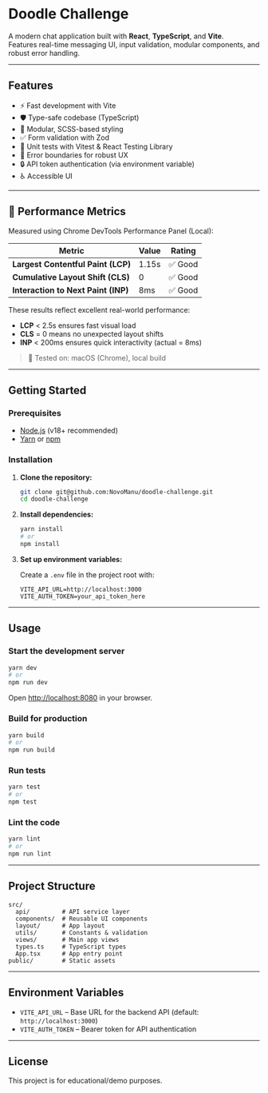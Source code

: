 # Doodle Challenge

A modern chat application built with **React**, **TypeScript**, and **Vite**.  
Features real-time messaging UI, input validation, modular components, and robust error handling.

---

## Features

- ⚡️ Fast development with Vite
- 🛡️ Type-safe codebase (TypeScript)
- 🎨 Modular, SCSS-based styling
- ✅ Form validation with Zod
- 🧪 Unit tests with Vitest & React Testing Library
- 🧩 Error boundaries for robust UX
- 🔒 API token authentication (via environment variable)
- ♿ Accessible UI

---

## 🚀 Performance Metrics

Measured using Chrome DevTools Performance Panel (Local):

| Metric                              | Value   | Rating   |
|-------------------------------------|---------|----------|
| **Largest Contentful Paint (LCP)**  | 1.15s   | ✅ Good  |
| **Cumulative Layout Shift (CLS)**   | 0       | ✅ Good  |
| **Interaction to Next Paint (INP)** | 8ms     | ✅ Good  |

These results reflect excellent real-world performance:

- **LCP** < 2.5s ensures fast visual load
- **CLS** = 0 means no unexpected layout shifts
- **INP** < 200ms ensures quick interactivity (actual = 8ms)

> 🧪 Tested on: macOS (Chrome), local build

---

## Getting Started

### Prerequisites

- [Node.js](https://nodejs.org/) (v18+ recommended)
- [Yarn](https://yarnpkg.com/) or [npm](https://www.npmjs.com/)

### Installation

1. **Clone the repository:**
   ```sh
   git clone git@github.com:NovoManu/doodle-challenge.git
   cd doodle-challenge
   ```

2. **Install dependencies:**
   ```sh
   yarn install
   # or
   npm install
   ```

3. **Set up environment variables:**

   Create a `.env` file in the project root with:
   ```
   VITE_API_URL=http://localhost:3000
   VITE_AUTH_TOKEN=your_api_token_here
   ```

---

## Usage

### Start the development server

```sh
yarn dev
# or
npm run dev
```

Open [http://localhost:8080](http://localhost:8080) in your browser.

### Build for production

```sh
yarn build
# or
npm run build
```

### Run tests

```sh
yarn test
# or
npm test
```

### Lint the code

```sh
yarn lint
# or
npm run lint
```

---

## Project Structure

```
src/
  api/         # API service layer
  components/  # Reusable UI components
  layout/      # App layout
  utils/       # Constants & validation
  views/       # Main app views
  types.ts     # TypeScript types
  App.tsx      # App entry point
public/        # Static assets
```

---

## Environment Variables

- `VITE_API_URL` – Base URL for the backend API (default: `http://localhost:3000`)
- `VITE_AUTH_TOKEN` – Bearer token for API authentication

---

## License

This project is for educational/demo purposes.
